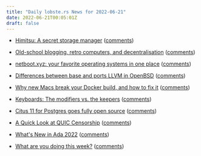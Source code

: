 ```yaml
---
title: "Daily lobste.rs News for 2022-06-21"
date: 2022-06-21T00:05:01Z
draft: false
---
```






- [Himitsu: A secret storage manager](https://himitsustore.org/)
  ([comments](https://lobste.rs/s/lrauvc/himitsu_secret_storage_manager))



- [Old-school blogging, retro computers, and decentralisation](https://andregarzia.com/2022/05/Old-school-blogging-retro-computers-and-decentralisation.html)
  ([comments](https://lobste.rs/s/m5d4xo/old_school_blogging_retro_computers))



- [netboot.xyz: your favorite operating systems in one place](https://netboot.xyz/docs/)
  ([comments](https://lobste.rs/s/j6zzmw/netboot_xyz_your_favorite_operating))



- [Differences between base and ports LLVM in OpenBSD](https://www.cambus.net/differences-between-base-and-ports-llvm-in-openbsd/)
  ([comments](https://lobste.rs/s/abogna/differences_between_base_ports_llvm))



- [Why new Macs break your Docker build, and how to fix it](https://pythonspeed.com/articles/docker-build-problems-mac/)
  ([comments](https://lobste.rs/s/9erk39/why_new_macs_break_your_docker_build_how))



- [Keyboards: The modifiers vs. the keepers](https://www.getrevue.co/profile/shift-happens/issues/the-modifiers-vs-the-keepers-1143187)
  ([comments](https://lobste.rs/s/x5nk7a/keyboards_modifiers_vs_keepers))



- [Citus 11 for Postgres goes fully open source](https://www.citusdata.com/blog/2022/06/17/citus-11-goes-fully-open-source/)
  ([comments](https://lobste.rs/s/p8xyox/citus_11_for_postgres_goes_fully_open))



- [A Quick Look at QUIC Censorship](https://ooni.org/post/2022-quick-look-quic-censorship/)
  ([comments](https://lobste.rs/s/qdnqqf/quick_look_at_quic_censorship))



- [What's New in Ada 2022](https://learn.adacore.com/courses/whats-new-in-ada-2022/index.html)
  ([comments](https://lobste.rs/s/8fo1v4/what_s_new_ada_2022))



- [What are you doing this week?]()
  ([comments](https://lobste.rs/s/iadvoc/what_are_you_doing_this_week))


